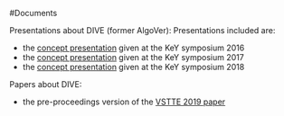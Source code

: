 #Documents



Presentations about DIVE (former AlgoVer):
Presentations included are:
* the [concept presentation](Presentation/KeYSymp2016/algoVer_keysymp16.pdf) given at the KeY symposium 2016
* the [concept presentation](Presentation/KeYSymp2017/algoVer_keysymp17.pdf) given at the KeY symposium 2017
* the [concept presentation](Presentation/KeYSymp2018/KeySympPres2018.pdf) given at the KeY symposium 2018


Papers about DIVE:

* the pre-proceedings version of the [VSTTE 2019 paper](Paper/vstte2019-pre.pdf)

